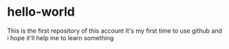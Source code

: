 # hello-world
This is the first repository of this account
It's my first time to use github and i hope it'll help me to learn something
